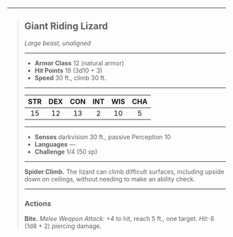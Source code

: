 ***
> ## Giant Riding Lizard
> *Large beast, unaligned*
> 
> ***
> 
> - **Armor Class** 12 (natural armor)
> - **Hit Points** 19 (3d10 + 3)
> - **Speed** 30 ft., climb 30 ft.
> 
> ***
> 
> |STR|DEX|CON|INT|WIS|CHA|
> |:---:|:---:|:---:|:---:|:---:|:---:|
> |15|12|13|2|10|5|
> 
> ***
> 
> - **Senses** darkvision 30 ft., passive Perception 10
> - **Languages** —
> - **Challenge** 1/4 (50 xp)
> 
> ***
> 
> **Spider Climb.** The lizard can climb difficult surfaces, including upside down on ceilings, without needing to make an ability check.
> 
> ***
> 
> ### Actions
> **Bite.** *Melee Weapon Attack:* +4 to hit, reach 5 ft., one target. *Hit:* 6 (1d8 + 2) piercing damage.